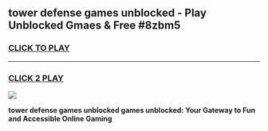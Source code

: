 
## tower defense games unblocked - Play Unblocked Gmaes & Free #8zbm5
<h3>
<a href="https://news.freeplayer.one?title=tower_defense_games_unblocked&ref=26F">CLICK TO PLAY</a></h3>
<hr>

<h3>
<a href="https://news.freeplayer.one?title=tower_defense_games_unblocked&ref=26F">CLICK 2 PLAY</a>
  
</h3>

<a href="https://news.freeplayer.one?title=tower_defense_games_unblocked&ref=26F/"><img src="https://clearcache.store/games.png"></a>


**tower defense games unblocked games unblocked: Your Gateway to Fun and Accessible Online Gaming**
